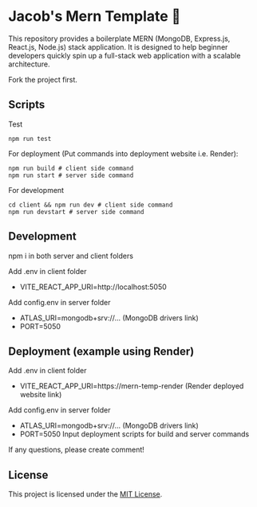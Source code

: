 # Jacob's Mern Template 🍃

This repository provides a boilerplate MERN (MongoDB, Express.js, React.js, Node.js) stack application. It is designed to help beginner developers quickly spin up a full-stack web application with a scalable architecture.

Fork the project first.

## Scripts

Test
```
npm run test
```
For deployment (Put commands into deployment website i.e. Render):
```
npm run build # client side command
npm run start # server side command
```
For development
```
cd client && npm run dev # client side command
npm run devstart # server side command
```

## Development
npm i in both server and client folders

Add .env in client folder
- VITE_REACT_APP_URI=http://localhost:5050

Add config.env in server folder
- ATLAS_URI=mongodb+srv://... (MongoDB drivers link)
- PORT=5050

  
## Deployment (example using Render)
Add .env in client folder
- VITE_REACT_APP_URI=https://mern-temp-render (Render deployed website link)

Add config.env in server folder
- ATLAS_URI=mongodb+srv://... (MongoDB drivers link)
- PORT=5050
Input deployment scripts for build and server commands

If any questions, please create comment!

## License
This project is licensed under the [MIT License](https://opensource.org/licenses/MIT).

